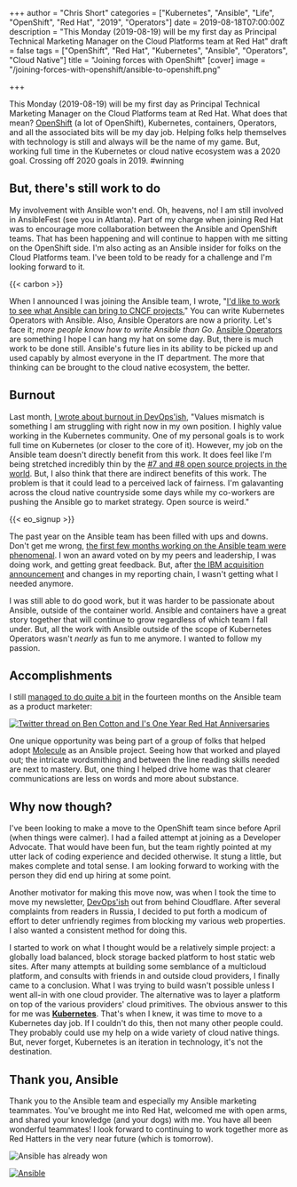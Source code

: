 +++
author = "Chris Short"
categories = ["Kubernetes", "Ansible", "Life", "OpenShift", "Red Hat", "2019", "Operators"]
date = 2019-08-18T07:00:00Z
description = "This Monday (2019-08-19) will be my first day as Principal Technical Marketing Manager on the Cloud Platforms team at Red Hat"
draft = false
tags = ["OpenShift", "Red Hat", "Kubernetes", "Ansible", "Operators", "Cloud Native"]
title = "Joining forces with OpenShift"
[cover]
image = "/joining-forces-with-openshift/ansible-to-openshift.png"

+++

This Monday (2019-08-19) will be my first day as Principal Technical Marketing Manager on the Cloud Platforms team at Red Hat. What does that mean? [OpenShift](https://www.openshift.com/) (a lot of OpenShift), Kubernetes, containers, Operators, and all the associated bits will be my day job. Helping folks help themselves with technology is still and always will be the name of my game. But, working full time in the Kubernetes or cloud native ecosystem was a 2020 goal. Crossing off 2020 goals in 2019. #winning

## But, there's still work to do

My involvement with Ansible won't end. Oh, heavens, no! I am still involved in AnsibleFest (see you in Atlanta).  Part of my charge when joining Red Hat was to encourage more collaboration between the Ansible and OpenShift teams. That has been happening and will continue to happen with me sitting on the OpenShift side. I'm also acting as an Ansible insider for folks on the Cloud Platforms team. I've been told to be ready for a challenge and I'm looking forward to it.

{{< carbon >}}

When I announced I was joining the Ansible team, I wrote, "[I'd like to work to see what Ansible can bring to CNCF projects.](/joining-ansible-team-at-red-hat/)" You can write Kubernetes Operators with Ansible. Also, Ansible Operators are now a priority. Let's face it; *more people know how to write Ansible than Go*. [Ansible Operators](https://ansible.com/operators/) are something I hope I can hang my hat on some day. But, there is much work to be done still. Ansible's future lies in its ability to be picked up and used capably by almost everyone in the IT department. The more that thinking can be brought to the cloud native ecosystem, the better.

## Burnout

Last month, [I wrote about burnout in DevOps'ish](https://devopsish.com/137/), "Values mismatch is something I am struggling with right now in my own position. I highly value working in the Kubernetes community. One of my personal goals is to work full time on Kubernetes (or closer to the core of it). However, my job on the Ansible team doesn't directly benefit from this work. It does feel like I'm being stretched incredibly thin by the [#7 and #8 open source projects in the world](https://octoverse.github.com/). But, I also think that there are indirect benefits of this work. The problem is that it could lead to a perceived lack of fairness. I'm galavanting across the cloud native countryside some days while my co-workers are pushing the Ansible go to market strategy. Open source is weird."

{{< eo_signup >}}

The past year on the Ansible team has been filled with ups and downs. Don't get me wrong, [the first few months working on the Ansible team were phenomenal](/the-importance-of-psychological-safety/). I won an award voted on by my peers and leadership, I was doing work, and getting great feedback. But, after [the IBM acquisition announcement](/one-fish-two-fish-blue-fish-sporting-new-red-hat/) and changes in my reporting chain, I wasn't getting what I needed anymore.

I was still able to do good work, but it was harder to be passionate about Ansible, outside of the container world. Ansible and containers have a great story together that will continue to grow regardless of which team I fall under. But, all the work with Ansible outside of the scope of Kubernetes Operators wasn't *nearly* as fun to me anymore. I wanted to follow my passion.

## Accomplishments

I still [managed to do quite a bit](/resume/) in the fourteen months on the Ansible team as a product marketer:

[![Twitter thread on Ben Cotton and I's One Year Red Hat Anniversaries](red-hat-anniversary-tweet.png#center)](https://twitter.com/FunnelFiasco/status/1143476930425102336)

One unique opportunity was being part of a group of folks that helped adopt [Molecule](https://github.com/ansible/molecule) as an Ansible project. Seeing how that worked and played out; the intricate wordsmithing and between the line reading skills needed are next to mastery. But, one thing I helped drive home was that clearer communications are less on words and more about substance.

## Why now though?

I've been looking to make a move to the OpenShift team since before April (when things were calmer). I had a failed attempt at joining as a Developer Advocate. That would have been fun, but the team rightly pointed at my utter lack of coding experience and decided otherwise. It stung a little, but makes complete and total sense. I am looking forward to working with the person they did end up hiring at some point.

Another motivator for making this move now, was when I took the time to move my newsletter, [DevOps'ish](https://devopsish.com) out from behind Cloudflare. After several complaints from readers in Russia, I decided to put forth a modicum of effort to deter unfriendly regimes from blocking my various web properties. I also wanted a consistent method for doing this.

I started to work on what I thought would be a relatively simple project: a globally load balanced, block storage backed platform to host static web sites. After many attempts at building some semblance of a multicloud platform, and consults with friends in and outside cloud providers, I finally came to a conclusion. What I was trying to build wasn't possible unless I went all-in with one cloud provider. The alternative was to layer a platform on top of the various providers' cloud primitives. The obvious answer to this for me was [**Kubernetes**](/tags/kubernetes/). That's when I knew, it was time to move to a Kubernetes day job. If I couldn't do this, then not many other people could. They probably could use my help on a wide variety of cloud native things. But, never forget, Kubernetes is an iteration in technology, it's not the destination.

## Thank you, Ansible

Thank you to the Ansible team and especially my Ansible marketing teammates. You've brought me into Red Hat, welcomed me with open arms, and shared your knowledge (and your dogs) with me. You have all been wonderful teammates! I look forward to continuing to work together more as Red Hatters in the very near future (which is tomorrow).

![Ansible has already won](ansible-has-already-won.png#center)

[![Ansible](Ansible-Mark-Large-RGB-Mango.png#center)](https://www.ansible.com/)
